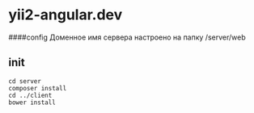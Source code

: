 # yii2-angular.dev

####config
Доменное имя сервера настроено на папку /server/web

init
---
```
cd server
composer install
cd ../client
bower install
```